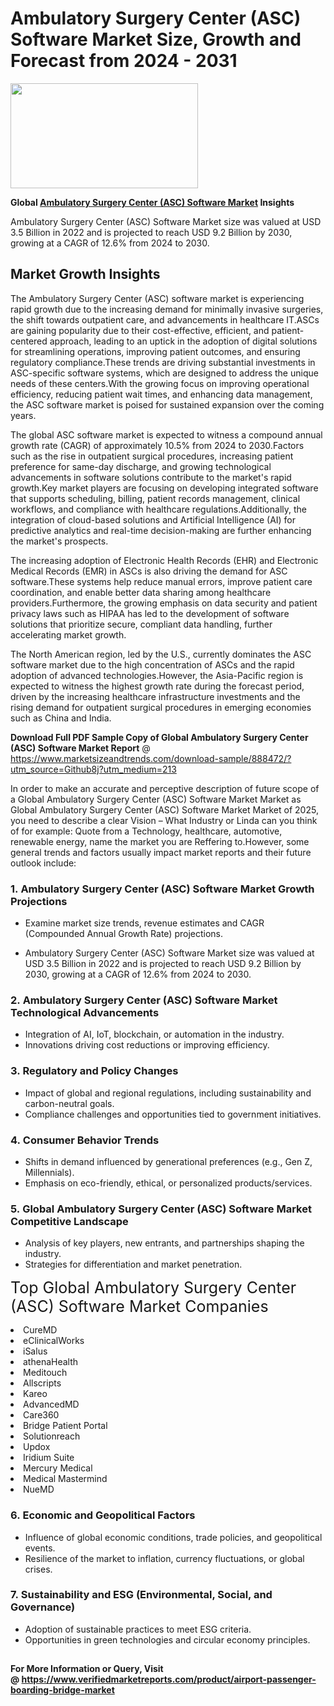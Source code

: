 <H1>Ambulatory Surgery Center (ASC) Software Market Size, Growth and Forecast from 2024 - 2031</H1><img class="aligncenter size-medium wp-image-584254" src="https://thirdeyenews.in/wp-content/uploads/2024/09/Global-Market-Research-300x168.jpeg" alt="" width="300" height="168" /><p><strong>Global&nbsp;<a href="https://www.marketsizeandtrends.com/download-sample/888472/?utm_source=Github8j?utm_medium=213">Ambulatory Surgery Center (ASC) Software Market</a> Insights</strong></p><p>Ambulatory Surgery Center (ASC) Software Market size was valued at USD 3.5 Billion in 2022 and is projected to reach USD 9.2 Billion by 2030, growing at a CAGR of 12.6% from 2024 to 2030.</p><p><h2>Market Growth Insights</h2> <p>The Ambulatory Surgery Center (ASC) software market is experiencing rapid growth due to the increasing demand for minimally invasive surgeries, the shift towards outpatient care, and advancements in healthcare IT.ASCs are gaining popularity due to their cost-effective, efficient, and patient-centered approach, leading to an uptick in the adoption of digital solutions for streamlining operations, improving patient outcomes, and ensuring regulatory compliance.These trends are driving substantial investments in ASC-specific software systems, which are designed to address the unique needs of these centers.With the growing focus on improving operational efficiency, reducing patient wait times, and enhancing data management, the ASC software market is poised for sustained expansion over the coming years.</p> <p>The global ASC software market is expected to witness a compound annual growth rate (CAGR) of approximately 10.5% from 2024 to 2030.Factors such as the rise in outpatient surgical procedures, increasing patient preference for same-day discharge, and growing technological advancements in software solutions contribute to the market's rapid growth.Key market players are focusing on developing integrated software that supports scheduling, billing, patient records management, clinical workflows, and compliance with healthcare regulations.Additionally, the integration of cloud-based solutions and Artificial Intelligence (AI) for predictive analytics and real-time decision-making are further enhancing the market's prospects.</p> <p>The increasing adoption of Electronic Health Records (EHR) and Electronic Medical Records (EMR) in ASCs is also driving the demand for ASC software.These systems help reduce manual errors, improve patient care coordination, and enable better data sharing among healthcare providers.Furthermore, the growing emphasis on data security and patient privacy laws such as HIPAA has led to the development of software solutions that prioritize secure, compliant data handling, further accelerating market growth.</p> <p>The North American region, led by the U.S., currently dominates the ASC software market due to the high concentration of ASCs and the rapid adoption of advanced technologies.However, the Asia-Pacific region is expected to witness the highest growth rate during the forecast period, driven by the increasing healthcare infrastructure investments and the rising demand for outpatient surgical procedures in emerging economies such as China and India.</p> <p><span class=""><strong>Download Full PDF Sample Copy of Global Ambulatory Surgery Center (ASC) Software Market Report</strong> @ <a href="https://www.marketsizeandtrends.com/download-sample/888472/?utm_source=Github8j?utm_medium=213" target="_blank">https://www.marketsizeandtrends.com/download-sample/888472/?utm_source=Github8j?utm_medium=213</a></span></p><p>In order to make an accurate and perceptive description of future scope of a Global&nbsp;Ambulatory Surgery Center (ASC) Software Market Market as Global&nbsp;Ambulatory Surgery Center (ASC) Software Market Market of 2025, you need to describe a clear Vision &ndash; What Industry or Linda can you think of for example: Quote from a Technology, healthcare, automotive, renewable energy, name the market you are Reffering to.However, some general trends and factors usually impact market reports and their future outlook include:</p><h3>1.&nbsp;<strong>Ambulatory Surgery Center (ASC) Software Market Growth Projections</strong></h3><ul><li>Examine market size trends, revenue estimates and CAGR (Compounded Annual Growth Rate) projections.</li><li><p>Ambulatory Surgery Center (ASC) Software Market size was valued at USD 3.5 Billion in 2022 and is projected to reach USD 9.2 Billion by 2030, growing at a CAGR of 12.6% from 2024 to 2030.</p></li></ul><h3>2.&nbsp;<strong>Ambulatory Surgery Center (ASC) Software Market Technological Advancements</strong></h3><ul><li>Integration of AI, IoT, blockchain, or automation in the industry.</li><li>Innovations driving cost reductions or improving efficiency.</li></ul><h3>3.&nbsp;<strong>Regulatory and Policy Changes</strong></h3><ul><li>Impact of global and regional regulations, including sustainability and carbon-neutral goals.</li><li>Compliance challenges and opportunities tied to government initiatives.</li></ul><h3>4.&nbsp;<strong>Consumer Behavior Trends</strong></h3><ul><li>Shifts in demand influenced by generational preferences (e.g., Gen Z, Millennials).</li><li>Emphasis on eco-friendly, ethical, or personalized products/services.</li></ul><h3>5.&nbsp;<strong>Global Ambulatory Surgery Center (ASC) Software Market Competitive Landscape</strong></h3><ul><li>Analysis of key players, new entrants, and partnerships shaping the industry.</li><li>Strategies for differentiation and market penetration.</li></ul><p data-pm-slice="1 1 []"><span style="color: inherit; font-family: inherit; font-size: 25px;">Top Global Ambulatory Surgery Center (ASC) Software Market Companies</span></p><div class="" data-test-id=""><p><li>CureMD</li><li> eClinicalWorks</li><li> iSalus</li><li> athenaHealth</li><li> Meditouch</li><li> Allscripts</li><li> Kareo</li><li> AdvancedMD</li><li> Care360</li><li> Bridge Patient Portal</li><li> Solutionreach</li><li> Updox</li><li> Iridium Suite</li><li> Mercury Medical</li><li> Medical Mastermind</li><li> NueMD</li></p></div><h3>6.&nbsp;<strong>Economic and Geopolitical Factors</strong></h3><ul><li>Influence of global economic conditions, trade policies, and geopolitical events.</li><li>Resilience of the market to inflation, currency fluctuations, or global crises.</li></ul><h3>7.&nbsp;<strong>Sustainability and ESG (Environmental, Social, and Governance)</strong></h3><ul><li>Adoption of sustainable practices to meet ESG criteria.</li><li>Opportunities in green technologies and circular economy principles.</li></ul><h2><strong style="font-size: 14px;">For More Information or Query, Visit @&nbsp;</strong><a style="background-color: #ffffff; font-size: 14px;" href="https://www.marketsizeandtrends.com/report/ambulatory-surgery-center-asc-software-market-/" target="_blank">https://www.verifiedmarketreports.com/product/airport-passenger-boarding-bridge-market</a></h2>